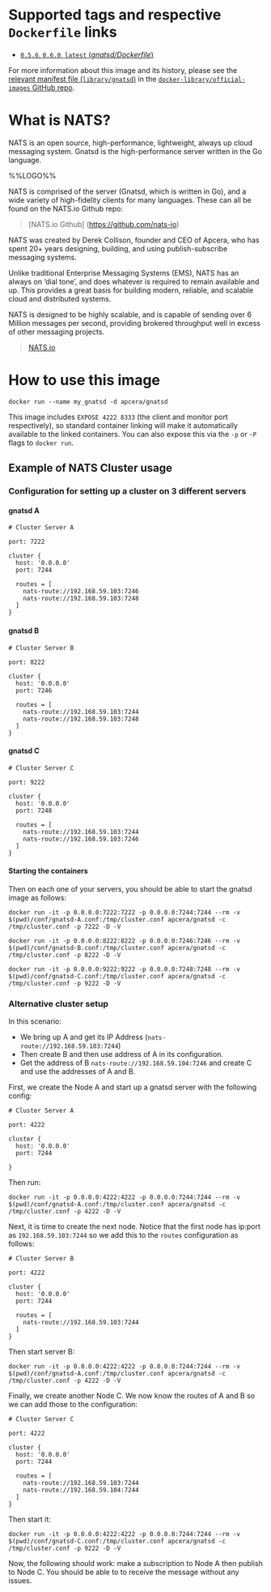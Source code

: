 # Supported tags and respective `Dockerfile` links

-	[`0.5.6`, `0.6.0`, `latest` (*gnatsd/Dockerfile*)](https://github.com/nats-io/gnatsd/blob/v0.6.0/docker/Dockerfile)

For more information about this image and its history, please see the [relevant manifest file (`library/gnatsd`)](https://github.com/docker-library/official-images/blob/master/library/gnatsd) in the [`docker-library/official-images` GitHub repo](https://github.com/docker-library/official-images).


# What is NATS?

NATS is an open source, high-performance, lightweight, always up cloud messaging system. Gnatsd is the high-performance server written in the Go language.

%%LOGO%%

NATS is comprised of the server (Gnatsd, which is written in Go), and a wide variety of high-fidelity clients for many languages. These can all be found on the NATS.io Github repo:

>[NATS.io Github] (https://github.com/nats-io)

NATS was created by Derek Collison, founder and CEO of Apcera, who has spent 20+ years designing, building, and using publish-subscribe messaging systems. 

Unlike traditional Enterprise Messaging Systems (EMS), NATS has an always on ‘dial tone’, and does whatever is required to remain available and up. This provides a great basis for building modern, reliable, and scalable cloud and distributed systems. 

NATS is designed to be highly scalable, and is capable of sending over 6 Million messages per second, providing brokered throughput well in excess of other messaging projects.

> [NATS.io](http://www.nats.io)

# How to use this image

```
docker run --name my_gnatsd -d apcera/gnatsd
```

This image includes `EXPOSE 4222 8333` (the client and monitor port respectively), so standard container linking will make it automatically available to the linked containers. You can also expose this via the `-p` or `-P` flags to `docker run`.

## Example of NATS Cluster usage

### Configuration for setting up a cluster on 3 different servers

#### gnatsd A

```
# Cluster Server A

port: 7222

cluster {
  host: '0.0.0.0'
  port: 7244

  routes = [
    nats-route://192.168.59.103:7246
    nats-route://192.168.59.103:7248
  ]
}
```

#### gnatsd B

```
# Cluster Server B

port: 8222

cluster {
  host: '0.0.0.0'
  port: 7246

  routes = [
    nats-route://192.168.59.103:7244
    nats-route://192.168.59.103:7248
  ]
}
```

#### gnatsd C

```
# Cluster Server C

port: 9222

cluster {
  host: '0.0.0.0'
  port: 7248

  routes = [
    nats-route://192.168.59.103:7244
    nats-route://192.168.59.103:7246
  ]
}
```

#### Starting the containers

Then on each one of your servers, you should be able to start the gnatsd image as follows:

```
docker run -it -p 0.0.0.0:7222:7222 -p 0.0.0.0:7244:7244 --rm -v $(pwd)/conf/gnatsd-A.conf:/tmp/cluster.conf apcera/gnatsd -c /tmp/cluster.conf -p 7222 -D -V
```

```
docker run -it -p 0.0.0.0:8222:8222 -p 0.0.0.0:7246:7246 --rm -v $(pwd)/conf/gnatsd-B.conf:/tmp/cluster.conf apcera/gnatsd -c /tmp/cluster.conf -p 8222 -D -V
```

```
docker run -it -p 0.0.0.0:9222:9222 -p 0.0.0.0:7248:7248 --rm -v $(pwd)/conf/gnatsd-C.conf:/tmp/cluster.conf apcera/gnatsd -c /tmp/cluster.conf -p 9222 -D -V
```

### Alternative cluster setup

In this scenario:

- We bring up A and get its IP Address (`nats-route://192.168.59.103:7244`)
- Then create B and then use address of A in its configuration.
- Get the address of B `nats-route://192.168.59.104:7246` and create C and use the addresses of A and B.

First, we create the Node A and start up a gnatsd server with the following config:

```
# Cluster Server A

port: 4222

cluster {
  host: '0.0.0.0'
  port: 7244

}
```

Then run:

```
docker run -it -p 0.0.0.0:4222:4222 -p 0.0.0.0:7244:7244 --rm -v $(pwd)/conf/gnatsd-A.conf:/tmp/cluster.conf apcera/gnatsd -c /tmp/cluster.conf -p 4222 -D -V
```

Next, it is time to create the next node.  Notice that the first node has ip:port as `192.168.59.103:7244` so we add this to the `routes` configuration as follows:

```
# Cluster Server B

port: 4222

cluster {
  host: '0.0.0.0'
  port: 7244

  routes = [
    nats-route://192.168.59.103:7244
  ]
}
```

Then start server B:

```
docker run -it -p 0.0.0.0:4222:4222 -p 0.0.0.0:7244:7244 --rm -v $(pwd)/conf/gnatsd-A.conf:/tmp/cluster.conf apcera/gnatsd -c /tmp/cluster.conf -p 4222 -D -V
```

Finally, we create another Node C.  We now know the routes of A and B
so we can add those to the configuration:

```
# Cluster Server C

port: 4222

cluster {
  host: '0.0.0.0'
  port: 7244

  routes = [
    nats-route://192.168.59.103:7244
    nats-route://192.168.59.104:7244
  ]
}
```

Then start it:

```
docker run -it -p 0.0.0.0:4222:4222 -p 0.0.0.0:7244:7244 --rm -v $(pwd)/conf/gnatsd-C.conf:/tmp/cluster.conf apcera/gnatsd -c /tmp/cluster.conf -p 9222 -D -V
```

Now, the following should work:  make a subscription to Node A then publish to Node C.
You should be able to to receive the message without any issues.
